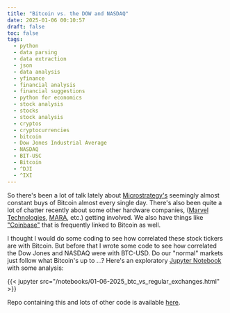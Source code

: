 ```yaml
---
title: "Bitcoin vs. the DOW and NASDAQ"
date: 2025-01-06 00:10:57
draft: false
toc: false
tags:
  - python
  - data parsing
  - data extraction
  - json
  - data analysis
  - yfinance
  - financial analysis
  - financial suggestions
  - python for economics
  - stock analysis
  - stocks
  - stock analysis
  - cryptos
  - cryptocurrencies
  - bitcoin
  - Dow Jones Industrial Average
  - NASDAQ
  - BIT-USC
  - Bitcoin
  - ^DJI
  - ^IXI
---
```


So there's been a lot of talk lately about [Microstrategy's](https://finance.yahoo.com/quote/MSTR/) seemingly almost constant buys of Bitcoin almost every single day. There's also been quite a lot of chatter recently about some other hardware companies, ([Marvel Technologies](https://finance.yahoo.com/quote/MRVL/), [MARA](https://finance.yahoo.com/quote/MARA/), etc.) getting involved. We also have things like ["Coinbase"](https://finance.yahoo.com/quote/COIN/) that is frequently linked to Bitcoin as well. 

I thought I would do some coding to see how correlated these stock tickers are with Bitcoin. But before that I wrote some code to see how correlated the Dow Jones and NASDAQ were with BTC-USD. Do our "normal" markets just follow what Bitcoin's up to ...? Here's an exploratory [Jupyter Notebook](https://jupyter.org) with some analysis:

{{< jupyter src="/notebooks/01-06-2025_btc_vs_regular_exchanges.html" >}}

Repo containing this and lots of other code is available [here](https://github.com/kspicer80/stock_stuff/tree/main).



